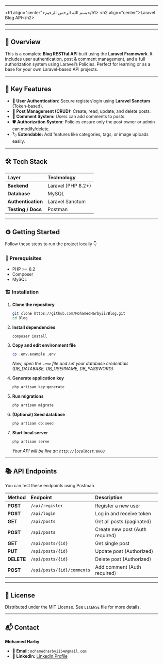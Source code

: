 

-----

\<h1 align="center"\>بسم الله الرحمن الرحيم\</h1\>
\<h2 align="center"\>Laravel Blog API\</h2\>

-----

-----

## 📝 Overview

This is a complete **Blog RESTful API** built using the **Laravel Framework**.
It includes user authentication, post & comment management, and a full authorization system using Laravel’s Policies.
Perfect for learning or as a base for your own Laravel-based API projects.

-----

## 🚀 Key Features

  - 🔐 **User Authentication:** Secure register/login using **Laravel Sanctum** (Token-based).
  - 📝 **Post Management (CRUD):** Create, read, update, and delete posts.
  - 💬 **Comment System:** Users can add comments to posts.
  - 🛡️ **Authorization System:** Policies ensure only the post owner or admin can modify/delete.
  - 🏷️ **Extendable:** Add features like categories, tags, or image uploads easily.

-----

## 🛠️ Tech Stack

| Layer | Technology |
|:------|:------------|
| **Backend** | Laravel (PHP 8.2+) |
| **Database** | MySQL |
| **Authentication** | Laravel Sanctum |
| **Testing / Docs** | Postman |

-----

## ⚙️ Getting Started

Follow these steps to run the project locally 👇

### 🧩 Prerequisites

  - PHP \>= 8.2
  - Composer
  - MySQL

### 🏗️ Installation

1.  **Clone the repository**

    ```bash
    git clone https://github.com/MohamedHarbyii/Blog.git
    cd Blog
    ```

2.  **Install dependencies**

    ```bash
    composer install
    ```

3.  **Copy and edit environment file**

    ```bash
    cp .env.example .env
    ```

    *Now, open the `.env` file and set your database credentials (DB\_DATABASE, DB\_USERNAME, DB\_PASSWORD).*

4.  **Generate application key**

    ```bash
    php artisan key:generate
    ```

5.  **Run migrations**

    ```bash
    php artisan migrate
    ```

6.  **(Optional) Seed database**

    ```bash
    php artisan db:seed
    ```

7.  **Start local server**

    ```bash
    php artisan serve
    ```

    *Your API will be live at: `http://localhost:8000`*

-----

## 📚 API Endpoints

You can test these endpoints using Postman.

| Method | Endpoint | Description |
|:---|:---|:---|
| **POST** | `/api/register` | Register a new user |
| **POST** | `/api/login` | Log in and receive token |
| **GET** | `/api/posts` | Get all posts (paginated) |
| **POST** | `/api/posts` | Create new post (Auth required) |
| **GET** | `/api/posts/{id}` | Get single post |
| **PUT** | `/api/posts/{id}` | Update post (Authorized) |
| **DELETE**| `/api/posts/{id}` | Delete post (Authorized) |
| **POST** | `/api/posts/{id}/comments` | Add comment (Auth required) |

-----

## 📄 License

Distributed under the MIT License.
See `LICENSE` file for more details.

-----

## 📬 Contact

**Mohamed Harby**

  - 📧 **Email:** `mohamedharbyii54@gmail.com`
  - 🔗 **LinkedIn:** [LinkedIn Profile](https://www.google.com/search?q=httpsli-nk-to-your-linkedin)
